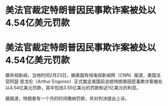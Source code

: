 # 美法官裁定特朗普因民事欺诈案被处以4.54亿美元罚款

# 美法官裁定特朗普因民事欺诈案被处以4.54亿美元罚款

据央视新闻，当地时间2月23日，据美国有线电视新闻网（CNN）报道，美国法官阿瑟·恩戈伦（Arthur
Engoron）正式裁定美国前总统特朗普因民事欺诈案被处以4.54亿美元罚款，其中包括3.55亿美元的罚款和近1亿美元的利息。

据报道，特朗普有一个月的时间缴纳罚款，并对判决提出上诉。


